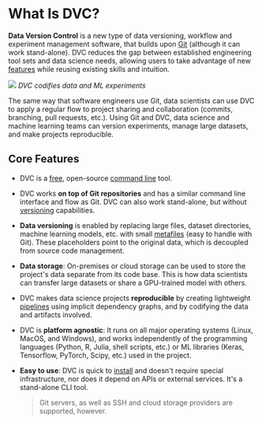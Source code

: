 # What Is DVC?

**Data Version Control** is a new type of data versioning, workflow and
experiment management software, that builds upon [Git](https://git-scm.com/)
(although it can work stand-alone). DVC reduces the gap between established
engineering tool sets and data science needs, allowing users to take advantage
of new [features](#core-features) while reusing existing skills and intuition.

![](/img/reproducibility.png) _DVC codifies data and ML experiments_

The same way that software engineers use Git, data scientists can use DVC to
apply a regular flow to project sharing and collaboration (commits, branching,
pull requests, etc.). Using Git and DVC, data science and machine learning teams
can version experiments, manage large datasets, and make projects reproducible.

## Core Features

- DVC is a [free](https://github.com/iterative/dvc/blob/master/LICENSE),
  open-source [command line](/doc/command-reference) tool.

- DVC works **on top of Git repositories** and has a similar command line
  interface and flow as Git. DVC can also work stand-alone, but without
  [versioning](/doc/use-cases/versioning-data-and-model-files) capabilities.

- **Data versioning** is enabled by replacing large files, dataset directories,
  machine learning models, etc. with small
  [metafiles](/doc/user-guide/dvc-files-and-directories) (easy to handle with
  Git). These placeholders point to the original data, which is decoupled from
  source code management.

- **Data storage**: On-premises or cloud storage can be used to store the
  project's data separate from its code base. This is how data scientists can
  transfer large datasets or share a GPU-trained model with others.

- DVC makes data science projects **reproducible** by creating lightweight
  [pipelines](/doc/command-reference/dag) using implicit dependency graphs, and
  by codifying the data and artifacts involved.

- DVC is **platform agnostic**: It runs on all major operating systems (Linux,
  MacOS, and Windows), and works independently of the programming languages
  (Python, R, Julia, shell scripts, etc.) or ML libraries (Keras, Tensorflow,
  PyTorch, Scipy, etc.) used in the <abbr>project</abbr>.

- **Easy to use**: DVC is quick to [install](/doc/install) and doesn't require
  special infrastructure, nor does it depend on APIs or external services. It's
  a stand-alone CLI tool.

  > Git servers, as well as SSH and cloud storage providers are supported,
  > however.
